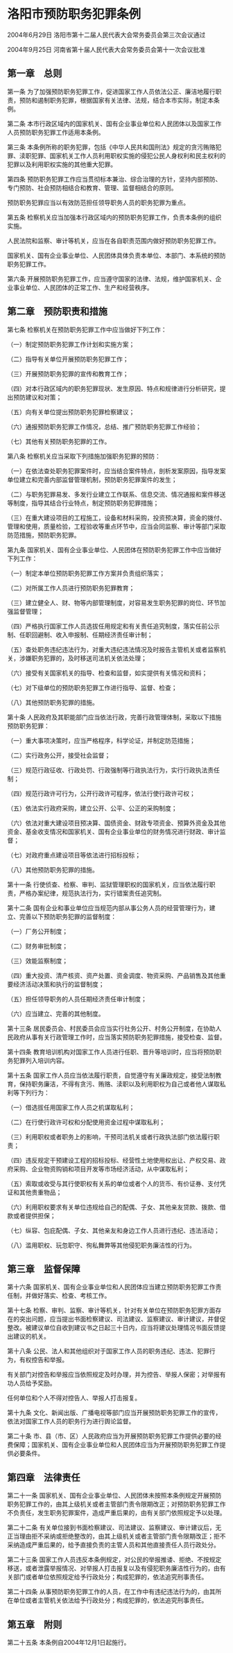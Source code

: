 # 洛阳市预防职务犯罪条例

2004年6月29日 洛阳市第十二届人民代表大会常务委员会第三次会议通过

2004年9月25日 河南省第十届人民代表大会常务委员会第十一次会议批准

<!-- INFO END -->

## 第一章　总则

第一条 为了加强预防职务犯罪工作，促进国家工作人员依法公正、廉洁地履行职责，预防和遏制职务犯罪，根据国家有关法律、法规，结合本市实际，制定本条例。

第二条 本市行政区域内的国家机关、国有企业事业单位和人民团体以及国家工作人员预防职务犯罪工作适用本条例。

第三条 本条例所称的职务犯罪，包括《中华人民共和国刑法》规定的贪污贿赂犯罪、渎职犯罪、国家机关工作人员利用职权实施的侵犯公民人身权利和民主权利的犯罪以及利用职权实施的其他重大犯罪。

第四条 预防职务犯罪工作应当贯彻标本兼治、综合治理的方针，坚持内部预防、专门预防、社会预防相结合和教育、管理、监督相结合的原则。

预防职务犯罪应当以有效防范担任领导职务人员的职务犯罪为重点。

第五条 检察机关应当加强本行政区域内的预防职务犯罪工作，负责本条例的组织实施。

人民法院和监察、审计等机关，应当在各自职责范围内做好预防职务犯罪工作。

国家机关、国有企业事业单位、人民团体具体负责本单位、本部门、本系统的预防职务犯罪工作。

第六条 开展预防职务犯罪工作，应当遵守国家的法律、法规，维护国家机关、企业事业单位、人民团体的正常工作、生产和经营秩序。

## 第二章　预防职责和措施

第七条 检察机关在预防职务犯罪工作中应当做好下列工作：

（一）制定预防职务犯罪工作计划和实施方案；

（二）指导有关单位开展预防职务犯罪工作；

（三）开展预防职务犯罪的宣传和教育工作；

（四）对本行政区域内的职务犯罪现状、发生原因、特点和规律进行分析研究，提出预防建议和对策；

（五）向有关单位提出预防职务犯罪检察建议；

（六）通报预防职务犯罪工作情况，总结、推广预防职务犯罪工作经验；

（七）其他有关预防职务犯罪的工作。

第八条 检察机关应当采取下列措施加强职务犯罪的预防：

（一）在依法查处职务犯罪案件时，应当结合案件特点，剖析发案原因，指导发案单位建立和完善内部监督管理机制，预防职务犯罪案件的发生；

（二）与职务犯罪易发、多发行业建立工作联系、信息交流、情况通报和案件移送等制度，指导其结合行业特点，制定预防职务犯罪措施；

（三）在重大建设项目的工程施工，设备和材料采购，投资预决算，资金的拨付、管理和使用，质量检验，工程验收等重点环节中，应当会同监察、审计等部门采取防范措施，预防职务犯罪。

第九条 国家机关、国有企业事业单位、人民团体在预防职务犯罪工作中应当做好下列工作：

（一）制定本单位预防职务犯罪工作方案并负责组织落实；

（二）对所属工作人员进行预防职务犯罪教育；

（三）建立健全人、财、物等内部管理制度，对容易发生职务犯罪的岗位、环节加强监督管理；

（四）严格执行国家工作人员选拔任用规定和有关责任追究制度，落实任前公示制、任职回避制、收入申报制、任期经济责任审计制；

（五）查处职务违纪违法行为，对重大违纪违法情况及时报告主管机关或者监察机关，涉嫌职务犯罪的，及时移送司法机关依法处理；

（六）接受有关国家机关的指导、检查和监督，如实提供有关情况和资料；

（七）对下级单位的预防职务犯罪工作进行指导、监督、检查；

（八）其他预防职务犯罪的措施。

第十条 人民政府及其职能部门应当依法行政，完善行政管理体制，采取以下措施预防职务犯罪：

（一）重大事项决策时，应当严格程序，科学论证，并制定防范措施；

（二）实行政务公开，接受社会监督；

（三）规范行政征收、行政处罚、行政强制等行政执法行为，实行行政执法责任制；

（四）规范行政许可行为，公开行政许可程序，依法行使行政许可权；

（五）依法实行政府采购，建立公开、公平、公正的采购制度；

（六）依法对重大建设项目预决算、国债资金、财政专项资金、预算外资金及其他资金、基金收支情况和国家机关、国有企业事业单位的财务情况进行财政、审计监督；

（七）对政府重点建设项目等依法进行招标投标；

（八）其他预防职务犯罪的措施。

第十一条 行使侦查、检察、审判、监狱管理职权的国家机关，应当依法履行职责，严格办案纪律，规范执法行为，实行错案责任追究制。

第十二条 国有企业和事业单位应当规范内部从事公务人员的经营管理行为，建立、完善以下预防职务犯罪的监督制度：

（一）厂务公开制度；

（二）财务审批制度；

（三）效能监察制度；

（四）重大投资、清产核资、资产处置、资金调度、物资采购、产品销售及其他重要经济活动决策和执行的监督制度；

（五）担任领导职务的人员任期经济责任审计制度；

（六）应当建立、完善的其他制度。

第十三条 居民委员会、村民委员会应当实行社务公开、村务公开制度，在协助人民政府从事有关行政管理工作时，应当落实预防职务犯罪措施，接受检查、监督。

第十四条 教育培训机构对国家工作人员进行任职、晋升等培训时，应当将预防职务犯罪列入培训内容。

第十五条 国家工作人员应当依法履行职责，自觉遵守有关廉政规定，接受法制教育，保持职务廉洁，不得有贪污、贿赂、渎职以及利用职权为自己或者他人谋取私利等下列行为：

（一）借选拔任用国家工作人员之机谋取私利；

（二）在行使行政许可权和分配使用资金过程中谋取私利；

（三）利用职权或者职务上的影响，干预司法机关或者行政执法部门依法履行职责；

（四）违反规定干预建设工程的招标投标、经营性土地使用权出让、产权交易、政府采购、企业物资购销和项目开发等市场经济活动，从中谋取私利；

（五）索取或收受与其行使职权有关系的单位或者个人的货币、有价证券、支付凭证和其他贵重物品；

（六）利用职权要求有关单位违规给自己的配偶、子女、其他亲友贷款、拨款、借款或者提供担保；

（七）纵容、包庇配偶、子女、其他亲友和身边工作人员进行违纪、违法活动；

（八）滥用职权、玩忽职守、徇私舞弊等其他侵犯职务廉洁性的行为。

## 第三章　监督保障

第十六条 国家机关、国有企业事业单位和人民团体应当建立预防职务犯罪工作责任制，并做好落实、检查、考核工作。

第十七条 检察、审判、监察、审计等机关，针对有关单位在预防职务犯罪方面存在的突出问题，应当提出书面检察建议、司法建议、监察建议、审计建议，并督促整改。被建议单位自收到建议书之日起三十日内，应当将建议处理情况书面反馈提出建议的机关。

第十八条 公民、法人和其他组织对于国家工作人员的职务违纪、违法、犯罪行为，有权控告和举报。

有关部门对控告和举报应当依照规定及时办理，并为控告、举报人保密；对举报有功人员给予奖励。

任何单位和个人不得对控告人、举报人打击报复。

第十九条 文化、新闻出版、广播电视等部门应当开展预防职务犯罪工作的宣传，依法对国家工作人员的职务行为进行舆论监督。

第二十条 市、县（市、区）人民政府应当为开展预防职务犯罪工作提供必要的经费保障；国家机关、国有企业事业单位和人民团体应当为开展预防职务犯罪工作提供必要条件。

## 第四章　法律责任

第二十一条 国家机关、国有企业事业单位、人民团体未按照本条例规定开展预防职务犯罪工作的，由其上级机关或者主管部门责令限期改正；对预防职务犯罪工作不负责任，发生职务犯罪案件，造成严重后果的，由有关部门依照规定予以处理。

第二十二条 有关单位接到书面检察建议、司法建议、监察建议、审计建议后，无正当理由拒不采纳或拒绝整改的，由其上级机关或者主管部门责令限期改正；拒不采纳造成严重后果的，给予直接负责的主管人员和其他直接责任人员行政处分。

第二十三条 国家工作人员违反本条例规定，对公民的举报推诿、拒绝、不按规定移送，或者泄露举报情况、对举报人打击报复以及有侵犯职务廉洁性行为的，由有关部门或者单位依照规定给予行政处分；构成犯罪的，依法追究刑事责任。

第二十四条 从事预防职务犯罪工作的人员，在工作中有违纪违法行为的，由其所在单位或者主管机关依法给予行政处分；构成犯罪的，依法追究刑事责任。

## 第五章　附则

第二十五条 本条例自2004年12月1日起施行。


